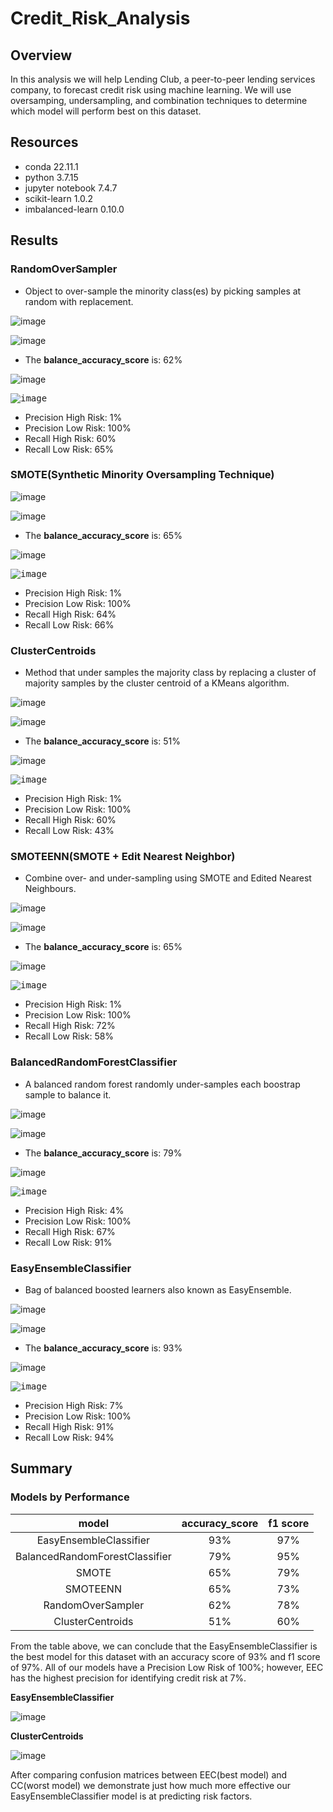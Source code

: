 # Credit_Risk_Analysis

## Overview
In this analysis we will help Lending Club, a peer-to-peer lending services company, to forecast credit risk using machine learning. We will use oversamping, undersampling, and combination techniques to determine which model will perform best on this dataset. 
## Resources

* conda 22.11.1
* python 3.7.15
* jupyter notebook 7.4.7
* scikit-learn 1.0.2
* imbalanced-learn 0.10.0

## Results

  
  ### RandomOverSampler
  * Object to over-sample the minority class(es) by picking samples at random with replacement.
  
  ![image](https://user-images.githubusercontent.com/110706169/207197165-b615d980-d1f5-4bcf-9591-535ab8f47c8b.png)
  
  ![image](https://user-images.githubusercontent.com/110706169/207197319-f665430a-edae-45d6-8fd7-c8f7f1bdb8b7.png)
  * The **balance_accuracy_score** is: 62%
  
  ![image](https://user-images.githubusercontent.com/110706169/207206234-52d740e5-3a53-430c-b8da-369a7a03a51a.png)
 
  <kbd>![image](https://user-images.githubusercontent.com/110706169/207430660-4209525a-bf11-442e-80a5-9da03e3af620.png)</kbd>
  
  
  * Precision High Risk: 1%
  * Precision Low Risk: 100%
  * Recall High Risk: 60%
  * Recall Low Risk: 65%
   
   ### SMOTE(Synthetic Minority Oversampling Technique)
   
   ![image](https://user-images.githubusercontent.com/110706169/207206352-3905ccc7-9143-4b5a-b2f0-4b4177bf4299.png)

   ![image](https://user-images.githubusercontent.com/110706169/207206417-71a94c70-4414-4515-a1d8-052a355dda98.png)
    
  * The **balance_accuracy_score** is: 65%
      
   ![image](https://user-images.githubusercontent.com/110706169/207206510-1c0ccd0d-6603-4d50-a81b-bb32dec55564.png)
  
   <kbd>![image](https://user-images.githubusercontent.com/110706169/207430708-9438c597-315e-43ac-9acb-520dd1a49b49.png)</kbd>

  * Precision High Risk: 1%
  * Precision Low Risk: 100%
  * Recall High Risk: 64%
  * Recall Low Risk: 66%
  
  
   ### ClusterCentroids
   
   * Method that under samples the majority class by replacing a cluster of majority samples by the cluster centroid of a KMeans algorithm.
   
   ![image](https://user-images.githubusercontent.com/110706169/207206555-cb1b1543-b744-41bf-b857-5a75354d1ce2.png)
  
   ![image](https://user-images.githubusercontent.com/110706169/207206587-b541c6ff-0924-4a53-a02b-a36f15c034c0.png)
   
   * The **balance_accuracy_score** is: 51%
    
   ![image](https://user-images.githubusercontent.com/110706169/207206618-afb4b29a-ce64-4384-8b61-5cab44da3a69.png)

   <kbd>![image](https://user-images.githubusercontent.com/110706169/207430995-148a5fb4-7267-42e6-be75-56861e1cecbf.png)</kbd>
   
   * Precision High Risk: 1%
  * Precision Low Risk: 100%
  * Recall High Risk: 60%
  * Recall Low Risk: 43%
  
   ### SMOTEENN(SMOTE + Edit Nearest Neighbor)
   
   * Combine over- and under-sampling using SMOTE and Edited Nearest Neighbours.
   
   ![image](https://user-images.githubusercontent.com/110706169/207206833-f682fa40-fb04-4170-b25b-0a0b750a57b3.png)
  
   ![image](https://user-images.githubusercontent.com/110706169/207206868-31202972-d043-4042-97ec-262b959123d2.png)
  
   * The **balance_accuracy_score** is: 65%
      
   ![image](https://user-images.githubusercontent.com/110706169/207206890-1b73e0ff-3b8d-4018-ae75-10ef6f41b130.png)

   <kbd>![image](https://user-images.githubusercontent.com/110706169/207431047-45435190-7033-41ed-a1bb-b18a2064223f.png)</kbd>
   
  * Precision High Risk: 1%
  * Precision Low Risk: 100%
  * Recall High Risk: 72%
  * Recall Low Risk: 58%
  
   ### BalancedRandomForestClassifier 
   
   * A balanced random forest randomly under-samples each boostrap sample to balance it.
   
   ![image](https://user-images.githubusercontent.com/110706169/207207091-0e752f7f-a8b2-49cc-8497-160a2492af93.png)
  
   ![image](https://user-images.githubusercontent.com/110706169/207207310-b1607b11-0338-4f31-8e30-31cfe2d65482.png)
  
   * The **balance_accuracy_score** is: 79%
    
   ![image](https://user-images.githubusercontent.com/110706169/207207371-96cb2366-1b50-4bad-bead-e684632cff89.png)

   <kbd>![image](https://user-images.githubusercontent.com/110706169/207431154-7d1e2f83-00f4-4aa9-b349-c2fb80a52603.png)</kbd>
  
  * Precision High Risk: 4%
  * Precision Low Risk: 100%
  * Recall High Risk: 67%
  * Recall Low Risk: 91%
  
   ### EasyEnsembleClassifier
   
   * Bag of balanced boosted learners also known as EasyEnsemble.
   
   ![image](https://user-images.githubusercontent.com/110706169/207207465-12f41efe-6c7b-4123-8308-405f1d980b05.png)
  
   ![image](https://user-images.githubusercontent.com/110706169/207207505-df1e01b7-76c3-4849-be1b-01944cb4b5dd.png)
  
   * The **balance_accuracy_score** is: 93%
    
   ![image](https://user-images.githubusercontent.com/110706169/207207536-4934eb0c-c231-4f99-b438-10fb00a76038.png)

  <kbd>![image](https://user-images.githubusercontent.com/110706169/207431282-ff0b05f4-f6b8-4f30-8de1-4e892b6b5778.png)</kbd>
  
  * Precision High Risk: 7%
  * Precision Low Risk: 100%
  * Recall High Risk: 91%
  * Recall Low Risk: 94%
  
  
## Summary

### Models by Performance

|          model         | accuracy_score | f1 score|
|         :----:         |      :---:     |   :----:| 
| EasyEnsembleClassifier | 93%            | 97%     |
| BalancedRandomForestClassifier | 79%            | 95%     |
| SMOTE | 65%            | 79%     |
| SMOTEENN | 65%            | 73%     |
| RandomOverSampler | 62%            | 78%     |
| ClusterCentroids | 51%            | 60%     |

From the table above, we can conclude that the EasyEnsembleClassifier is the best model for this dataset with an accuracy score of 93% and f1 score of 97%. All of our models have a Precision Low Risk of 100%; however, EEC has the highest precision for identifying credit risk at 7%. 
    
**EasyEnsembleClassifier**

![image](https://user-images.githubusercontent.com/110706169/207207536-4934eb0c-c231-4f99-b438-10fb00a76038.png)

**ClusterCentroids**

![image](https://user-images.githubusercontent.com/110706169/207206618-afb4b29a-ce64-4384-8b61-5cab44da3a69.png)

After comparing confusion matrices between EEC(best model) and CC(worst model) we demonstrate just how much more effective our EasyEnsembleClassifier model is at predicting risk factors.
